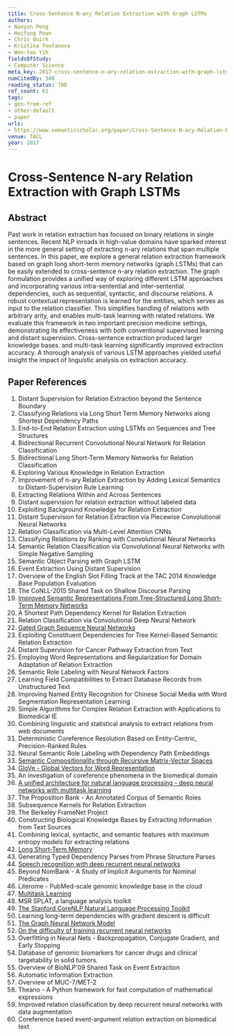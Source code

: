 ```yaml
---
title: Cross-Sentence N-ary Relation Extraction with Graph LSTMs
authors:
- Nanyun Peng
- Hoifung Poon
- Chris Quirk
- Kristina Toutanova
- Wen-tau Yih
fieldsOfStudy:
- Computer Science
meta_key: 2017-cross-sentence-n-ary-relation-extraction-with-graph-lstms
numCitedBy: 348
reading_status: TBD
ref_count: 61
tags:
- gen-from-ref
- other-default
- paper
urls:
- https://www.semanticscholar.org/paper/Cross-Sentence-N-ary-Relation-Extraction-with-Graph-Peng-Poon/54b8aadb7c2576665ce26caf59464b6449ac9ccf?sort=total-citations
venue: TACL
year: 2017
---
```


# Cross-Sentence N-ary Relation Extraction with Graph LSTMs

## Abstract

Past work in relation extraction has focused on binary relations in single sentences. Recent NLP inroads in high-value domains have sparked interest in the more general setting of extracting n-ary relations that span multiple sentences. In this paper, we explore a general relation extraction framework based on graph long short-term memory networks (graph LSTMs) that can be easily extended to cross-sentence n-ary relation extraction. The graph formulation provides a unified way of exploring different LSTM approaches and incorporating various intra-sentential and inter-sentential dependencies, such as sequential, syntactic, and discourse relations. A robust contextual representation is learned for the entities, which serves as input to the relation classifier. This simplifies handling of relations with arbitrary arity, and enables multi-task learning with related relations. We evaluate this framework in two important precision medicine settings, demonstrating its effectiveness with both conventional supervised learning and distant supervision. Cross-sentence extraction produced larger knowledge bases. and multi-task learning significantly improved extraction accuracy. A thorough analysis of various LSTM approaches yielded useful insight the impact of linguistic analysis on extraction accuracy.

## Paper References

1. Distant Supervision for Relation Extraction beyond the Sentence Boundary
2. Classifying Relations via Long Short Term Memory Networks along Shortest Dependency Paths
3. End-to-End Relation Extraction using LSTMs on Sequences and Tree Structures
4. Bidirectional Recurrent Convolutional Neural Network for Relation Classification
5. Bidirectional Long Short-Term Memory Networks for Relation Classification
6. Exploring Various Knowledge in Relation Extraction
7. Improvement of n-ary Relation Extraction by Adding Lexical Semantics to Distant-Supervision Rule Learning
8. Extracting Relations Within and Across Sentences
9. Distant supervision for relation extraction without labeled data
10. Exploiting Background Knowledge for Relation Extraction
11. Distant Supervision for Relation Extraction via Piecewise Convolutional Neural Networks
12. Relation Classification via Multi-Level Attention CNNs
13. Classifying Relations by Ranking with Convolutional Neural Networks
14. Semantic Relation Classification via Convolutional Neural Networks with Simple Negative Sampling
15. Semantic Object Parsing with Graph LSTM
16. Event Extraction Using Distant Supervision
17. Overview of the English Slot Filling Track at the TAC 2014 Knowledge Base Population Evaluation
18. The CoNLL-2015 Shared Task on Shallow Discourse Parsing
19. [Improved Semantic Representations From Tree-Structured Long Short-Term Memory Networks](2015-improved-semantic-representations-from-tree-structured-long-short-term-memory-networks)
20. A Shortest Path Dependency Kernel for Relation Extraction
21. Relation Classification via Convolutional Deep Neural Network
22. [Gated Graph Sequence Neural Networks](2016-gated-graph-sequence-neural-networks)
23. Exploiting Constituent Dependencies for Tree Kernel-Based Semantic Relation Extraction
24. Distant Supervision for Cancer Pathway Extraction from Text
25. Employing Word Representations and Regularization for Domain Adaptation of Relation Extraction
26. Semantic Role Labeling with Neural Network Factors
27. Learning Field Compatibilities to Extract Database Records from Unstructured Text
28. Improving Named Entity Recognition for Chinese Social Media with Word Segmentation Representation Learning
29. Simple Algorithms for Complex Relation Extraction with Applications to Biomedical IE
30. Combining linguistic and statistical analysis to extract relations from web documents
31. Deterministic Coreference Resolution Based on Entity-Centric, Precision-Ranked Rules
32. Neural Semantic Role Labeling with Dependency Path Embeddings
33. [Semantic Compositionality through Recursive Matrix-Vector Spaces](2012-semantic-compositionality-through-recursive-matrix-vector-spaces)
34. [GloVe - Global Vectors for Word Representation](2014-glove-global-vectors-for-word-representation)
35. An investigation of coreference phenomena in the biomedical domain
36. [A unified architecture for natural language processing - deep neural networks with multitask learning](2008-a-unified-architecture-for-natural-language-processing-deep-neural-networks-with-multitask-learning)
37. The Proposition Bank - An Annotated Corpus of Semantic Roles
38. Subsequence Kernels for Relation Extraction
39. The Berkeley FrameNet Project
40. Constructing Biological Knowledge Bases by Extracting Information from Text Sources
41. Combining lexical, syntactic, and semantic features with maximum entropy models for extracting relations
42. [Long Short-Term Memory](1997-long-short-term-memory)
43. Generating Typed Dependency Parses from Phrase Structure Parses
44. [Speech recognition with deep recurrent neural networks](2013-speech-recognition-with-deep-recurrent-neural-networks)
45. Beyond NomBank - A Study of Implicit Arguments for Nominal Predicates
46. Literome - PubMed-scale genomic knowledge base in the cloud
47. [Multitask Learning](2004-multitask-learning)
48. MSR SPLAT, a language analysis toolkit
49. [The Stanford CoreNLP Natural Language Processing Toolkit](2014-the-stanford-corenlp-natural-language-processing-toolkit)
50. Learning long-term dependencies with gradient descent is difficult
51. [The Graph Neural Network Model](2009-the-graph-neural-network-model)
52. [On the difficulty of training recurrent neural networks](2013-on-the-difficulty-of-training-recurrent-neural-networks)
53. Overfitting in Neural Nets - Backpropagation, Conjugate Gradient, and Early Stopping
54. Database of genomic biomarkers for cancer drugs and clinical targetability in solid tumors.
55. Overview of BioNLP'09 Shared Task on Event Extraction
56. Automatic Information Extraction
57. Overview of MUC-7/MET-2
58. Theano - A Python framework for fast computation of mathematical expressions
59. Improved relation classification by deep recurrent neural networks with data augmentation
60. Coreference based event-argument relation extraction on biomedical text
